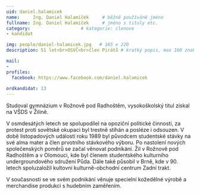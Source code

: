 ```yaml
---
uid: daniel.halamicek
name:     Ing. Daniel Halamíček  	# běžně používáné jméno
fullname: Ing. Daniel Halamíček  	# jméno s tituly etc.
category:                   # kategorie: clenove
- kandidat

img: people/daniel-halamicek.jpg   # 165 x 220
description: 51 let<br>OSVČ<br>člen Pirátů # kratký popis, max 160 znaků

mail:
- 
profiles:
  facebook: https://www.facebook.com/daniel.halamicek
  
ordkandidat: 13
---
```

Studoval gymnázium v Rožnově pod Radhoštěm, vysokoškolský titul získal na VŠDS v Žilině. 

V osmdesátých letech se spolupodílel na opoziční politické činnosti, za protest proti sovětské okupaci byl trestně stíhán a posléze i odsouzen. V době listopadových událostí roku 1989 byl původcem studentské stávky na své alma mater a člen prvotního stávkového výboru. 
Po nastolení nových společenských poměrů se začal věnovat podnikání. Žil v Rožnově pod Radhoštěm a v Olomouci, kde byl členem studentského kulturního undergroundového sdružení Půda. Dále také působil v Brně, kde v 90. letech spoluzaložil kultovní kulturně-obchodní centrum Zadní trakt. 

V současnosti se ve svém podnikání věnuje specielní kožedělné výrobě a merchandise produkci s hudebním zaměřením.
